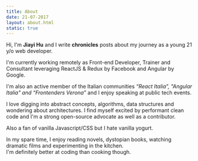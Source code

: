 ```yaml
---
title: About
date: 21-07-2017
layout: about.html
static: true
---
```


Hi, I'm **Jiayi Hu** and I write **chronicles** posts about my journey as a young 21 y/o web developer.

I'm currently working remotely as Front-end Developer, Trainer and Consultant leveraging ReactJS & Redux by Facebook and Angular by Google. 

I'm also an active member of the Italian communities *“React Italia”, "Angular Italia" and “Frontenders Verona”* and I enjoy speaking at public tech events.

I love digging into abstract concepts, algorithms, data structures and wondering about architectures. I find myself excited by performant clean code and I'm a strong open-source advocate as well as a contributor.

Also a fan of vanilla Javascript/CSS but I hate vanilla yogurt.

In my spare time, I enjoy reading novels, dystopian books, watching dramatic films and experimenting in the kitchen.  
I'm definitely better at coding than cooking though.
